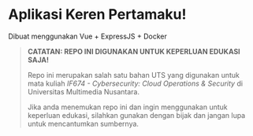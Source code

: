 # Aplikasi Keren Pertamaku!

Dibuat menggunakan Vue + ExpressJS + Docker


> **CATATAN: REPO INI DIGUNAKAN UNTUK KEPERLUAN EDUKASI SAJA!**
>
> Repo ini merupakan salah satu bahan UTS yang digunakan untuk mata kuliah *IF674 - Cybersecurity: Cloud Operations & Security* di Universitas Multimedia Nusantara.
>
> Jika anda menemukan repo ini dan ingin menggunakan untuk keperluan edukasi, silahkan gunakan dengan bijak dan jangan lupa untuk mencantumkan sumbernya.
